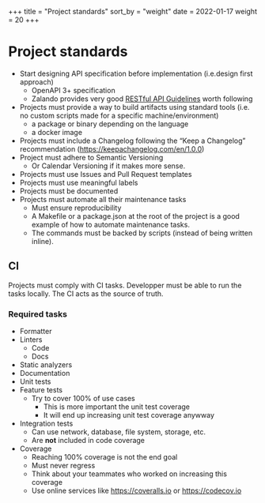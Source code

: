 +++
title = "Project standards"
sort_by = "weight"
date = 2022-01-17
weight = 20
+++


# Project standards

* Start designing API specification before implementation (i.e.design first 
    approach)
    * OpenAPI 3+ specification
    * Zalando provides very good [RESTful API Guidelines](https://opensource.zalando.com/restful-api-guidelines/) 
    worth following
* Projects must provide a way to build artifacts using standard tools (i.e. no 
    custom scripts made for a specific machine/environment)
    * a package or binary depending on the language
    * a docker image
* Projects must include a Changelog following the “Keep a Changelog” 
    recommendation (https://keepachangelog.com/en/1.0.0)
* Project must adhere to Semantic Versioning
    * Or Calendar Versioning if it makes more sense.
* Projects must use Issues and Pull Request templates
* Projects must use meaningful labels
* Projects must be documented
* Projects must automate all their maintenance tasks
    * Must ensure reproducibility
    * A Makefile or a package.json at the root of the project is a good example
    of how to automate maintenance tasks. 
    * The commands must be backed by scripts (instead of being written inline).

## CI 

Projects must comply with CI tasks. Developper must be able to run the tasks 
locally. The CI acts as the source of truth.

### Required tasks

* Formatter
* Linters
    * Code
    * Docs
* Static analyzers
* Documentation
* Unit tests
* Feature tests
    * Try to cover 100% of use cases
        * This is more important the unit test coverage
        * It will end up increasing unit test coverage anywway
* Integration tests
    * Can use network, database, file system, storage, etc.
    * Are **not** included in code coverage
* Coverage
    * Reaching 100% coverage is not the end goal
    * Must never regress
    * Think about your teammates who worked on increasing this coverage
    * Use online services like https://coveralls.io or https://codecov.io